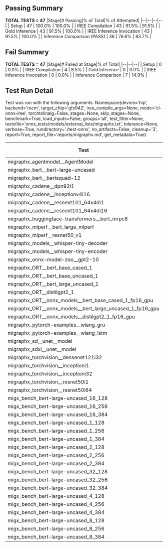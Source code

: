 ## Passing Summary

**TOTAL TESTS = 47**
|Stage|# Passing|% of Total|% of Attempted|
|--|--|--|--|
| Setup | 47 | 100.0% | 100.0% |
| IREE Compilation | 43 | 91.5% | 91.5% |
| Gold Inference | 43 | 91.5% | 100.0% |
| IREE Inference Invocation | 43 | 91.5% | 100.0% |
| Inference Comparison (PASS) | 36 | 76.6% | 83.7% |
## Fail Summary

**TOTAL TESTS = 47**
|Stage|# Failed at Stage|% of Total|
|--|--|--|
| Setup | 0 | 0.0% |
| IREE Compilation | 4 | 8.5% |
| Gold Inference | 0 | 0.0% |
| IREE Inference Invocation | 0 | 0.0% |
| Inference Comparison | 7 | 14.9% |
## Test Run Detail
Test was run with the following arguments:
Namespace(device='hip', backend='rocm', target_chip='gfx942', iree_compile_args=None, mode='cl-onnx-iree', torchtolinalg=False, stages=None, skip_stages=None, benchmark=True, load_inputs=False, groups='all', test_filter=None, testsfile='onnx_tests/models/external_lists/migraphx.txt', tolerance=None, verbose=True, rundirectory='./test-onnx', no_artifacts=False, cleanup='3', report=True, report_file='reports/migraphx.md', get_metadata=True)

| Test | Exit Status | Mean Benchmark Time (ms) | Notes |
|--|--|--|--|
| migraphx_agentmodel__AgentModel | Numerics | 1.842389678993066 | |
| migraphx_bert__bert-large-uncased | PASS | 26.327725599036995 | |
| migraphx_bert__bertsquad-12 | compilation | None | |
| migraphx_cadene__dpn92i1 | PASS | 5.048373728059232 | |
| migraphx_cadene__inceptionv4i16 | PASS | 29.27466436328056 | |
| migraphx_cadene__resnext101_64x4di1 | PASS | 6.126659598332524 | |
| migraphx_cadene__resnext101_64x4di16 | PASS | 29.424975781391066 | |
| migraphx_huggingface-transformers__bert_mrpc8 | PASS | 6.922069360240319 | |
| migraphx_mlperf__bert_large_mlperf | Numerics | 26.42164005859134 | |
| migraphx_mlperf__resnet50_v1 | PASS | 5.304187178038634 | |
| migraphx_models__whisper-tiny-decoder | PASS | 39.392932865734174 | |
| migraphx_models__whisper-tiny-encoder | Numerics | 46.15763417548604 | |
| migraphx_onnx-model-zoo__gpt2-10 | compilation | None | |
| migraphx_ORT__bert_base_cased_1 | PASS | 115.85037556425151 | |
| migraphx_ORT__bert_base_uncased_1 | PASS | 115.86234185637699 | |
| migraphx_ORT__bert_large_uncased_1 | PASS | 521.4951493156452 | |
| migraphx_ORT__distilgpt2_1 | PASS | 67.799080372788 | |
| migraphx_ORT__onnx_models__bert_base_cased_1_fp16_gpu | Numerics | 62.41813367656008 | |
| migraphx_ORT__onnx_models__bert_large_uncased_1_fp16_gpu | Numerics | 329.3011774852251 | |
| migraphx_ORT__onnx_models__distilgpt2_1_fp16_gpu | Numerics | 66.66285101479541 | |
| migraphx_pytorch-examples__wlang_gru | PASS | 16.63310913136229 | |
| migraphx_pytorch-examples__wlang_lstm | PASS | 6.8287324799060585 | |
| migraphx_sd__unet__model | import_model | None | |
| migraphx_sdxl__unet__model | import_model | None | |
| migraphx_torchvision__densenet121i32 | PASS | 17.937766754219673 | |
| migraphx_torchvision__inceptioni1 | PASS | 4.892598225958731 | |
| migraphx_torchvision__inceptioni32 | PASS | 27.95898219880958 | |
| migraphx_torchvision__resnet50i1 | PASS | 3.177358387916985 | |
| migraphx_torchvision__resnet50i64 | PASS | 20.527164066009515 | |
| migx_bench_bert-large-uncased_16_128 | PASS | 26.937821300891343 | |
| migx_bench_bert-large-uncased_16_256 | PASS | 38.677883636275375 | |
| migx_bench_bert-large-uncased_16_384 | PASS | 58.78408385777018 | |
| migx_bench_bert-large-uncased_1_128 | PASS | 12.06760701991744 | |
| migx_bench_bert-large-uncased_1_256 | PASS | 12.495689437768997 | |
| migx_bench_bert-large-uncased_1_384 | Numerics | 19.409572110614842 | |
| migx_bench_bert-large-uncased_2_128 | PASS | 12.585196208896201 | |
| migx_bench_bert-large-uncased_2_256 | PASS | 19.602781114237448 | |
| migx_bench_bert-large-uncased_2_384 | PASS | 20.312513590657286 | |
| migx_bench_bert-large-uncased_32_128 | PASS | 37.103193538394144 | |
| migx_bench_bert-large-uncased_32_256 | PASS | 78.51170501844197 | |
| migx_bench_bert-large-uncased_32_384 | PASS | 119.99696460811214 | |
| migx_bench_bert-large-uncased_4_128 | PASS | 19.482248311827853 | |
| migx_bench_bert-large-uncased_4_256 | PASS | 20.207087382940312 | |
| migx_bench_bert-large-uncased_4_384 | PASS | 24.101248385663002 | |
| migx_bench_bert-large-uncased_8_128 | PASS | 20.88994709957464 | |
| migx_bench_bert-large-uncased_8_256 | PASS | 28.07088871486485 | |
| migx_bench_bert-large-uncased_8_384 | PASS | 59.28577556042 | |
